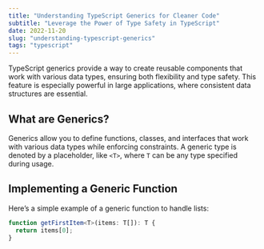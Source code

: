 ```yaml
---
title: "Understanding TypeScript Generics for Cleaner Code"
subtitle: "Leverage the Power of Type Safety in TypeScript"
date: 2022-11-20
slug: "understanding-typescript-generics"
tags: "typescript"
---
```


TypeScript generics provide a way to create reusable components that work with various data types, ensuring both flexibility and type safety. This feature is especially powerful in large applications, where consistent data structures are essential.

## What are Generics?

Generics allow you to define functions, classes, and interfaces that work with various data types while enforcing constraints. A generic type is denoted by a placeholder, like `<T>`, where `T` can be any type specified during usage.

## Implementing a Generic Function

Here’s a simple example of a generic function to handle lists:

```typescript
function getFirstItem<T>(items: T[]): T {
  return items[0];
}
